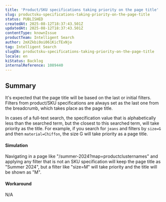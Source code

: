 ```yaml
---
title: 'Product/SKU specifications taking priority on the page title'
slug: productsku-specifications-taking-priority-on-the-page-title
status: PUBLISHED
createdAt: 2025-08-12T18:37:43.501Z
updatedAt: 2025-08-12T18:37:43.501Z
contentType: knownIssue
productTeam: Intelligent Search
author: 2mXZkbi0oi061KicTExNjo
tag: Intelligent Search
slugEN: productsku-specifications-taking-priority-on-the-page-title
locale: en
kiStatus: Backlog
internalReference: 1089440
---
```


## Summary


It's expected that the page title will be based on the last or initial filters. Filters from product/SKU specifications are always set as the last one from the breadcrumb, which takes place as the page title.

In cases of a full-text search, the specification value that is alphabetically less than the searched term, but the closest to this searched term, will take priority as the title. For example, if you search for `jeans` and filters by `size=G` and then `material=Chiffon`, the size G will take priority as a page title.


#### Simulation


Navigating in a page like "/summer-2024?map=productclusternames" and applying any filter that is not an SKU specification will keep the page title as "Summer 2024", but a filter like "size=M" will take priority and the title will be shown as "M".


#### Workaround


N/A


